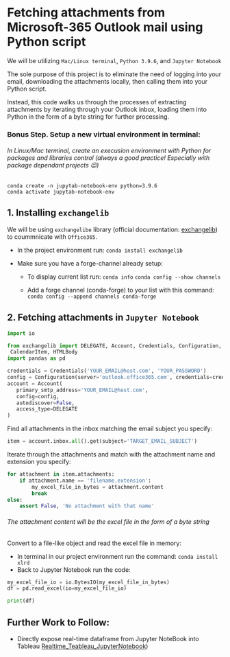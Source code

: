 # Fetching attachments from Microsoft-365 Outlook mail using Python script 

We will be utilizing `Mac/Linux terminal`, `Python 3.9.6`, and `Jupyter Notebook`

The sole purpose of this project is to eliminate the need of logging into your email, downloading the attachments locally, then calling them into your Python script.

Instead, this code walks us through the processes of extracting attachments by iterating through your Outlook inbox, loading them into Python in the form of a byte string for further processing.


### Bonus Step. Setup a new virtual environment in terminal:

###### In Linux/Mac terminal, create an execusion environment with Python for packages and libraries control (always a good practice! Especially with package dependant projects 😉)

```
conda create -n jupytab-notebook-env python=3.9.6
conda activate jupytab-notebook-env
```

## 1. Installing `exchangelib` 

We will be using `exchangelibe` library (official documentation: [exchangelib](https://ecederstrand.github.io/exchangelib/#installation)) to coummnicate with `Office365`. 

- In the project environment run: `conda install exchangelib `

- Make sure you have a forge-channel already setup:

  - To display current list run: ```conda info``` ```conda config --show channels```

  - Add a forge channel (conda-forge) to your list with this command: ```conda config --append channels conda-forge```


## 2. Fetching attachments in `Jupyter Notebook`


 ``` Python
import io

from exchangelib import DELEGATE, Account, Credentials, Configuration, FileAttachment, ItemAttachment, Message, \
  CalendarItem, HTMLBody
import pandas as pd

credentials = Credentials('YOUR_EMAIL@host.com', 'YOUR_PASSWORD')
config = Configuration(server='outlook.office365.com', credentials=credentials)
account = Account(
    primary_smtp_address='YOUR_EMAIL@host.com',
    config=config,
    autodiscover=False,
    access_type=DELEGATE
)
```

Find all attachments in the inbox matching the email subject you specify:

```Python
item = account.inbox.all().get(subject='TARGET_EMAIL_SUBJECT')
 ```
Iterate through the attachments and match with the attachment name and extension you specify:

```python
for attachment in item.attachments:
    if attachment.name == 'filename.extension':
        my_excel_file_in_bytes = attachment.content
        break
else:
    assert False, 'No attachment with that name'
```

###### The attachment content will be the excel file in the form of a byte string

Convert to a file-like object and read the excel file in memory:

 - In terminal in our project environment run the command: `conda install xlrd`
 - Back to Jupyter Notebook run the code:


``` Python
my_excel_file_io = io.BytesIO(my_excel_file_in_bytes)
df = pd.read_excel(io=my_excel_file_io)
```

```python
print(df)
```

## Further Work to Follow:

- Directly expose real-time dataframe from Jupyter NoteBook into Tableau [Realtime_Teableau_JupyterNotebook](https://github.com/magidbugazia/Realtime_Teableau_JupyterNotebook.git))
